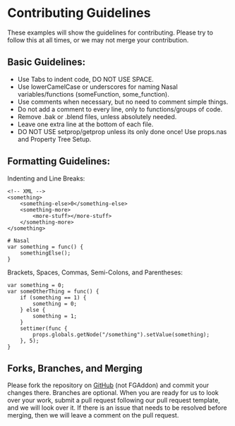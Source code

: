 # Contributing Guidelines

These examples will show the guidelines for contributing. Please try to follow this at all times, or we may not merge your contribution.

## Basic Guidelines:
- Use Tabs to indent code, DO NOT USE SPACE.
- Use lowerCamelCase or underscores for naming Nasal variables/functions (someFunction, some_function).
- Use comments when necessary, but no need to comment simple things.
- Do not add a comment to every line, only to functions/groups of code.
- Remove .bak or .blend files, unless absolutely needed.
- Leave one extra line at the bottom of each file.
- DO NOT USE setprop/getprop unless its only done once! Use props.nas and Property Tree Setup.

## Formatting Guidelines:
Indenting and Line Breaks:
```
<!-- XML -->
<something>
	<something-else>0</something-else>
	<something-more>
		<more-stuff></more-stuff>
	</something-more>
</something>
```

```
# Nasal
var something = func() {
	somethingElse();
}
```
Brackets, Spaces, Commas, Semi-Colons, and Parentheses:
```
var something = 0;
var someOtherThing = func() {
	if (something == 1) {
		something = 0;
	} else {
		something = 1;
	}
	settimer(func {
		props.globals.getNode("/something").setValue(something);
	}, 5);
}
```

## Forks, Branches, and Merging
Please fork the repository on [GitHub](https://github.com/Octal450/MD-11) (not FGAddon) and commit your changes there. Branches are optional. When you are ready for us to look over your work, submit a pull request following our pull request template, and we will look over it. If there is an issue that needs to be resolved before merging, then we will leave a comment on the pull request.
